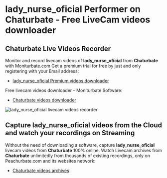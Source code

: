 # lady_nurse_oficial Performer on Chaturbate - Free LiveCam videos downloader

## Chaturbate Live Videos Recorder

Monitor and record livecam videos of **lady_nurse_oficial** from **Chaturbate** with Moniturbate.com
Get a premium trial for free by just and only registering with your Email address:
* [lady_nurse_oficial Premium videos downloader](https://moniturbate.com/request-demo-licence-key.html)

Free livecam videos downloader - Moniturbate Software:
* [Chaturbate videos downloader](https://moniturbate.com/moniturbate-download-software.html)

![lady_nurse_oficial livecam videos recorder](https://peachurnet.com/templates/moniturbate-software.png)


## Capture lady_nurse_oficial videos from the Cloud and watch your recordings on Streaming

Without the need of downloading a software, capture **lady_nurse_oficial** livecam videos from **Chaturbate** 100% online.
Watch Livecam archives from **Chaturbate** unlimitedly from thousands of existing recordings, only on Peachurbate.com and its websites network:
* [Chaturbate videos archives](https://peachurnet.com/)